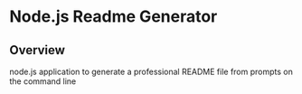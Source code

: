 # Node.js Readme Generator #

## Overview ##

node.js application to generate a professional README file from prompts on the command line

